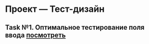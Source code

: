 # Проект — Тест-дизайн

## Task №1. Оптимальное тестирование поля ввода [посмотреть](https://github.com/Alexsandr-Konovalov/Project__test-design/blob/main/Task-1.md)

